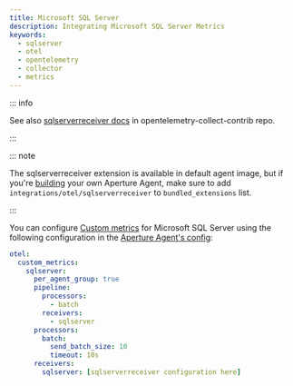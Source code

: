 ```yaml
---
title: Microsoft SQL Server
description: Integrating Microsoft SQL Server Metrics
keywords:
  - sqlserver
  - otel
  - opentelemetry
  - collector
  - metrics
---
```


::: info

See also [sqlserverreceiver docs][receiver] in opentelemetry-collect-contrib repo.

:::

::: note

The sqlserverreceiver extension is available in default agent image, but if you're [building][build] your own Aperture Agent, make sure to add `integrations/otel/sqlserverreceiver` to `bundled_extensions` list.

:::

You can configure [Custom metrics][custom-metrics] for Microsoft SQL Server
using the following configuration in the [Aperture Agent's
config][agent-config]:

```yaml
otel:
  custom_metrics:
    sqlserver:
      per_agent_group: true
      pipeline:
        processors:
          - batch
        receivers:
          - sqlserver
      processors:
        batch:
          send_batch_size: 10
          timeout: 10s
      receivers:
        sqlserver: [sqlserverreceiver configuration here]
```

[build]: /reference/aperturectl/build/agent/agent.md
[receiver]:
  https://github.com/open-telemetry/opentelemetry-collector-contrib/tree/main/receiver/sqlserverreceiver
[custom-metrics]: /reference/configuration/agent.md#custom-metrics-config
[agent-config]: /reference/configuration/agent.md#agent-o-t-e-l-config
